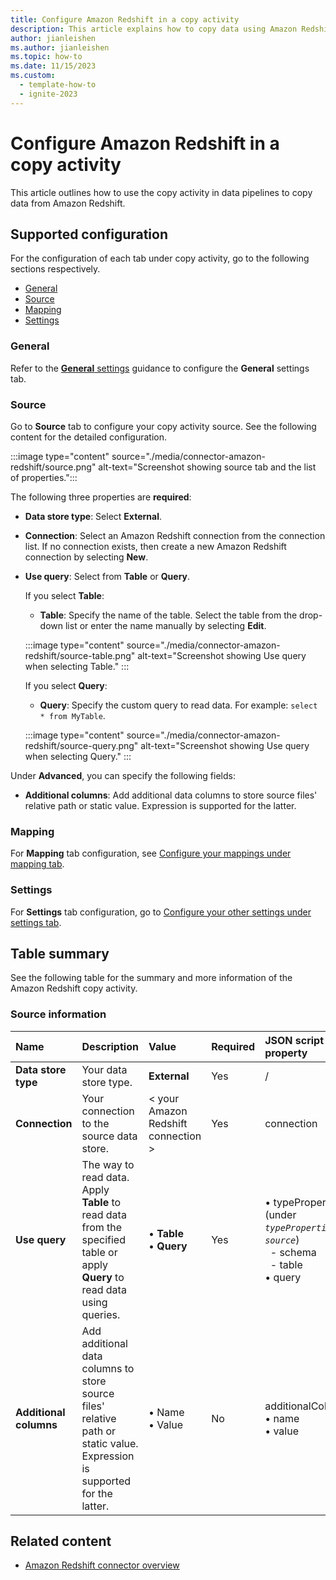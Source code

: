 ```yaml
---
title: Configure Amazon Redshift in a copy activity
description: This article explains how to copy data using Amazon Redshift.
author: jianleishen
ms.author: jianleishen
ms.topic: how-to
ms.date: 11/15/2023
ms.custom:
  - template-how-to
  - ignite-2023
---
```


# Configure Amazon Redshift in a copy activity

This article outlines how to use the copy activity in data pipelines to copy data from Amazon Redshift.


## Supported configuration

For the configuration of each tab under copy activity, go to the following sections respectively.

- [General](#general)  
- [Source](#source)
- [Mapping](#mapping)
- [Settings](#settings)

### General

Refer to the [**General** settings](activity-overview.md#general-settings) guidance to configure the **General** settings tab.

### Source

Go to **Source** tab to configure your copy activity source. See the following content for the detailed configuration.

:::image type="content" source="./media/connector-amazon-redshift/source.png" alt-text="Screenshot showing source tab and the list of properties.":::

The following three properties are **required**:

- **Data store type**: Select **External**.
- **Connection**:  Select an Amazon Redshift connection from the connection list. If no connection exists, then create a new Amazon Redshift connection by selecting **New**.
- **Use query**: Select from **Table** or **Query**.

    If you select **Table**: 

    - **Table**: Specify the name of the table. Select the table from the drop-down list or enter the name manually by selecting **Edit**.
    
    :::image type="content" source="./media/connector-amazon-redshift/source-table.png" alt-text="Screenshot showing Use query when selecting Table." :::

    If you select **Query**:

    - **Query**: Specify the custom query to read data. For example: `select * from MyTable`.

    :::image type="content" source="./media/connector-amazon-redshift/source-query.png" alt-text="Screenshot showing Use query when selecting Query." :::

 
Under **Advanced**, you can specify the following fields:

- **Additional columns**: Add additional data columns to store source files' relative path or static value. Expression is supported for the latter. 

### Mapping

For **Mapping** tab configuration, see [Configure your mappings under mapping tab](copy-data-activity.md#configure-your-mappings-under-mapping-tab). 

### Settings

For **Settings** tab configuration, go to [Configure your other settings under settings tab](copy-data-activity.md#configure-your-other-settings-under-settings-tab).

## Table summary

See the following table for the summary and more information of the Amazon Redshift copy activity.

### Source information

|Name |Description |Value|Required |JSON script property |
|:---|:---|:---|:---|:---|
| **Data store type** | Your data store type. | **External** | Yes | / | 
| **Connection** | Your connection to the source data store. | < your Amazon Redshift connection > | Yes | connection | 
|**Use query** |The way to read data. Apply **Table** to read data from the specified table or apply **Query** to read data using queries.|• **Table** <br>• **Query** |Yes |• typeProperties (under *`typeProperties`* -> *`source`*)<br>&nbsp; - schema<br>&nbsp; - table<br>• query|
| **Additional columns** | Add additional data columns to store source files' relative path or static value. Expression is supported for the latter.| • Name<br>• Value | No | additionalColumns:<br>• name<br>• value |

## Related content

- [Amazon Redshift connector overview](connector-amazon-redshift-overview.md)
